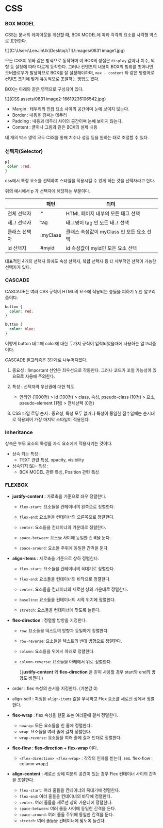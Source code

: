 

# CSS



### BOX MODEL



CSS는 문서의 레이아웃을 계산할 때, BOX MODEL에 따라 각각의 요소를 사각형 박스로 표현한다.



![](C:\Users\LeeJinUk\Desktop\TIL\images\0831 image1.jpg)

모든 CSS이 위와 같은 방식으로 동작하며 이 BOX의 성질은 `display` 값이나 치수, 외형 등 설정에 따라 다르게 동작한다.  그러나 컨텐츠의 내용이 BOX의 범위를 벗어나면 오버플로우가 발생하므로 BOX를 잘 설정해야하며, `max - content` 와 같은 명령어로 컨텐츠 크기에 맞게 유동적으로 조절하는 방법도 있다.



BOX는 아래와 같은 영역으로 구성되어 있다.

![](CSS.assets/0831 image2-16619236106542.jpg)



- Margin : 테두리와 인접 요소 사이의 공간이며 눈에 보이지 않는다.
- Border : 내용을 감싸는 테두리
- Padding : 내용과 테두리 사이의 공간이며 눈에 보이지 않는다.
- Content : 글이나 그림과 같은 BOX의 실제 내용 



네 개의 박스 영역 모두 CSS를 통해 치수나 성질 등을 원하는 대로 조절할 수 있다.



### 선택자(Selector)

```css
p{
 color :red;
}
```

css에서 특정 요소를 선택하여 스타일을 적용시킬 수 있게 하는 것을 선택자라고 한다.

위의 예시에서 p 가 선택자에 해당하는 부분이다.

|               | 패턴     | 의미                                      |
| ------------- | -------- | ----------------------------------------- |
| 전체 선택자   | *        | HTML 페이지 내부의 모든 태그 선택         |
| 태그 선택자   | tag      | 태그명이 tag 인 모든 태그 선택            |
| 클래스 선택자 | .myClass | 클래스 속성값이 myClass 인 모든 요소 선택 |
| id 선택자     | #myid    | id 속성값이 myid인 모든 요소 선택         |



대표적인 4개의 선택자 외에도 속성 선택자, 복합 선택자 등 더 세부적인 선택이 가능한 선택자가 있다.



### CASCADE



CASCADE는 여러 CSS 규칙이 HTML의 요소에 적용되는 충돌을 피하기 위한 알고리즘이다.

```css
button {
  color: red;
}

button {
  color: blue;
}
```



이렇게 button 태그에 color에 대한 두가지 규칙이 입력되었을때에 사용하는 알고리즘이다.

CASCADE 알고리즘은 3단계로 나누어져있다.

1. 중요성 : !important 선언은 최우선으로 작동한다. 그러나 코드가 꼬일 가능성이 있으므로 사용에 주의한다.

2. 특성 : 선택자의 우선권에 대한 척도

   - 인라인 (1000점) > id (100점)  > class, 속성, pseudo-class (10점) > 요소, pseudo-element (1점) > 전체선택 (0점)

3. CSS 파일 로딩 순서 : 중요성, 특성 모두 없거나 특성이 동일한 점수일때는 순서대로 적용되어 가장 마지막 스타일이 적용된다.

   

### Inheritance

상속은 부모 요소의 특성을 자식 요소에게 적용시키는 것이다.

- 상속 되는 특성  : 
  - TEXT 관련 특성, opacity, visibility
- 상속되지 않는 특성 :
  - BOX MODEL 관련 특성, Position 관련 특성



### FLEXBOX



- **justify-content** : 가로축을 기준으로 좌우 정렬한다.

  - `flex-start`: 요소들을 컨테이너의 왼쪽으로 정렬한다.

  - `flex-end`: 요소들을 컨테이너의 오른쪽으로 정렬한다.

  - `center`: 요소들을 컨테이너의 가운데로 정렬한다.

  - `space-between`: 요소들 사이에 동일한 간격을 둔다.

  - `space-around`: 요소들 주위에 동일한 간격을 둔다.

- **align-items** : 세로축을 기준으로 상하 정렬한다.

  - `flex-start`: 요소들을 컨테이너의 꼭대기로 정렬한다.

  - `flex-end`: 요소들을 컨테이너의 바닥으로 정렬한다.

  - `center`: 요소들을 컨테이너의 세로선 상의 가운데로 정렬한다.

  - `baseline`: 요소들을 컨테이너의 시작 위치에 정렬한다.

  - `stretch`: 요소들을 컨테이너에 맞도록 늘린다.

- **flex-direction** : 정렬할 방향을 지정한다.

  - `row`: 요소들을 텍스트의 방향과 동일하게 정렬한다.

  - `row-reverse`: 요소들을 텍스트의 반대 방향으로 정렬한다.

  - `column`: 요소들을 위에서 아래로 정렬한다.

  - `column-reverse`: 요소들을 아래에서 위로 정렬한다.

    ( **justify-content** 와 **flex-direction** 을 같이 사용할 경우 start와 end의 방향도 바뀐다.)



- order : flex 속성의 순서를 지정한다. (기본값 0)
- align-self : 지정된 `align-items` 값을 무시하고 Flex 요소를 세로선 상에서 정렬한다.

- **flex-wrap** : flex 속성을 한줄 또는 여러줄에 걸쳐 정렬한다.

  - `nowrap`: 모든 요소들을 한 줄에 정렬한다.
  - `wrap`: 요소들을 여러 줄에 걸쳐 정렬한다.
  - `wrap-reverse`: 요소들을 여러 줄에 걸쳐 반대로 정렬한다. 

- **flex-flow** : **flex-direction** + **flex-wrap** 이다.

  - `<flex-direction> <flex-wrap>` : 각각의 인자를 받는다. (ex. flex-flow : column wrap;)

- **align-content** : 세로선 상에 여분의 공간이 있는 경우 Flex 컨테이너 사이의 간격을 조절한다.

  - `flex-start`: 여러 줄들을 컨테이너의 꼭대기에 정렬한다.
  - `flex-end`: 여러 줄들을 컨테이너의 바닥에 정렬한다.
  - `center`: 여러 줄들을 세로선 상의 가운데에 정렬한다.
  - `space-between`: 여러 줄들 사이에 동일한 간격을 둔다.
  - `space-around`: 여러 줄들 주위에 동일한 간격을 둔다.
  - `stretch`: 여러 줄들을 컨테이너에 맞도록 늘린다.

  